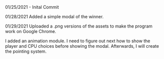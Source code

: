 01/25/2021 - Inital Commit

01/28/2021
Added a simple modal of the winner.

01/29/2021
Uploaded a .png versions of the assets to make the program work on Google Chrome.

I added an animation module. I need to figure out next how to show the player and CPU choices before showing the modal. Afterwards, I will create the pointing system.